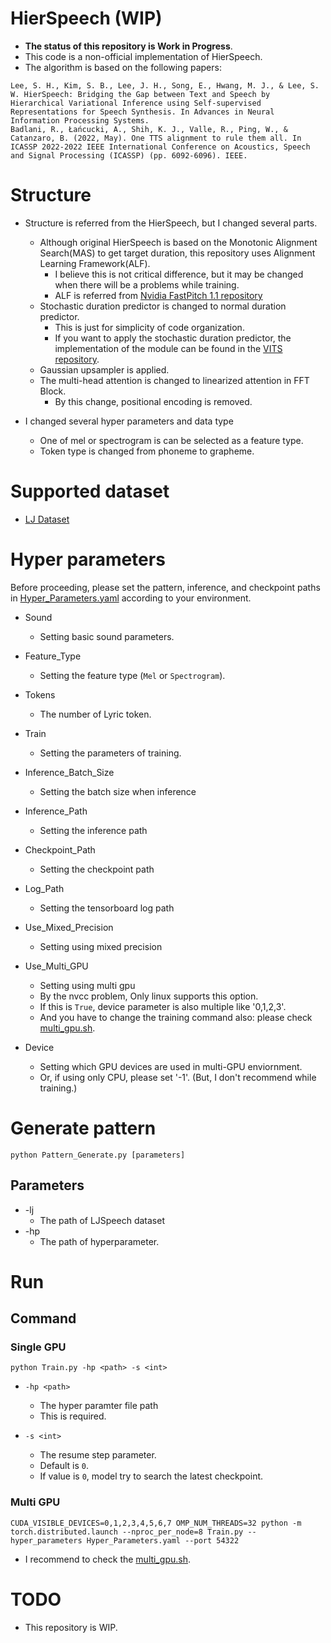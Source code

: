 # HierSpeech (WIP)

* __The status of this repository is Work in Progress__.
* This code is a non-official implementation of HierSpeech.
* The algorithm is based on the following papers:

```
Lee, S. H., Kim, S. B., Lee, J. H., Song, E., Hwang, M. J., & Lee, S. W. HierSpeech: Bridging the Gap between Text and Speech by Hierarchical Variational Inference using Self-supervised Representations for Speech Synthesis. In Advances in Neural Information Processing Systems.
Badlani, R., Łańcucki, A., Shih, K. J., Valle, R., Ping, W., & Catanzaro, B. (2022, May). One TTS alignment to rule them all. In ICASSP 2022-2022 IEEE International Conference on Acoustics, Speech and Signal Processing (ICASSP) (pp. 6092-6096). IEEE.
```

# Structure
* Structure is referred from the HierSpeech, but I changed several parts.
    * Although original HierSpeech is based on the Monotonic Alignment Search(MAS) to get target duration, this repository uses Alignment Learning Framework(ALF).
        * I believe this is not critical difference, but it may be changed when there will be a problems while training.
        * ALF is referred from [Nvidia FastPitch 1.1 repository](https://github.com/NVIDIA/DeepLearningExamples/tree/master/PyTorch/SpeechSynthesis/FastPitch/fastpitch)
    * Stochastic duration predictor is changed to normal duration predictor.
        * This is just for simplicity of code organization.
        * If you want to apply the stochastic duration predictor, the implementation of the module can be found in the [VITS repository](https://github.com/jaywalnut310/vits/blob/2e561ba58618d021b5b8323d3765880f7e0ecfdb/models.py#L17-L95).
    * Gaussian upsampler is applied.
    * The multi-head attention is changed to linearized attention in FFT Block.
        * By this change, positional encoding is removed.
    
* I changed several hyper parameters and data type
    * One of mel or spectrogram is can be selected as a feature type.
    * Token type is changed from phoneme to grapheme.

# Supported dataset
* [LJ Dataset](https://keithito.com/LJ-Speech-Dataset/)

# Hyper parameters
Before proceeding, please set the pattern, inference, and checkpoint paths in [Hyper_Parameters.yaml](Hyper_Parameters.yaml) according to your environment.

* Sound
    * Setting basic sound parameters.

* Feature_Type
    * Setting the feature type (`Mel` or `Spectrogram`).

* Tokens
    * The number of Lyric token.

* Train
    * Setting the parameters of training.

* Inference_Batch_Size
    * Setting the batch size when inference

* Inference_Path
    * Setting the inference path

* Checkpoint_Path
    * Setting the checkpoint path

* Log_Path
    * Setting the tensorboard log path

* Use_Mixed_Precision
    * Setting using mixed precision

* Use_Multi_GPU
    * Setting using multi gpu
    * By the nvcc problem, Only linux supports this option.
    * If this is `True`, device parameter is also multiple like '0,1,2,3'.
    * And you have to change the training command also: please check  [multi_gpu.sh](./multi_gpu.sh).

* Device
    * Setting which GPU devices are used in multi-GPU enviornment.
    * Or, if using only CPU, please set '-1'. (But, I don't recommend while training.)

# Generate pattern

```
python Pattern_Generate.py [parameters]
```
## Parameters
* -lj
    * The path of LJSpeech dataset
* -hp
    * The path of hyperparameter.

# Run

## Command

### Single GPU
```
python Train.py -hp <path> -s <int>
```

* `-hp <path>`
    * The hyper paramter file path
    * This is required.

* `-s <int>`
    * The resume step parameter.
    * Default is `0`.
    * If value is `0`, model try to search the latest checkpoint.

### Multi GPU
```
CUDA_VISIBLE_DEVICES=0,1,2,3,4,5,6,7 OMP_NUM_THREADS=32 python -m torch.distributed.launch --nproc_per_node=8 Train.py --hyper_parameters Hyper_Parameters.yaml --port 54322
```

* I recommend to check the [multi_gpu.sh](./multi_gpu.sh).

# TODO
* This repository is WIP.